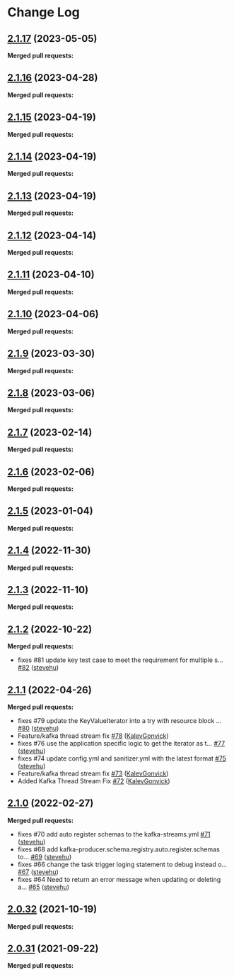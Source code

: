# Change Log

## [2.1.17](https://github.com/networknt/light-scheduler/tree/2.1.17) (2023-05-05)


**Merged pull requests:**


## [2.1.16](https://github.com/networknt/light-scheduler/tree/2.1.16) (2023-04-28)


**Merged pull requests:**




## [2.1.15](https://github.com/networknt/light-scheduler/tree/2.1.15) (2023-04-19)


**Merged pull requests:**


## [2.1.14](https://github.com/networknt/light-scheduler/tree/2.1.14) (2023-04-19)


**Merged pull requests:**




## [2.1.13](https://github.com/networknt/light-scheduler/tree/2.1.13) (2023-04-19)


**Merged pull requests:**


## [2.1.12](https://github.com/networknt/light-scheduler/tree/2.1.12) (2023-04-14)


**Merged pull requests:**




## [2.1.11](https://github.com/networknt/light-scheduler/tree/2.1.11) (2023-04-10)


**Merged pull requests:**


## [2.1.10](https://github.com/networknt/light-scheduler/tree/2.1.10) (2023-04-06)


**Merged pull requests:**


## [2.1.9](https://github.com/networknt/light-scheduler/tree/2.1.9) (2023-03-30)


**Merged pull requests:**




## [2.1.8](https://github.com/networknt/light-scheduler/tree/2.1.8) (2023-03-06)


**Merged pull requests:**


## [2.1.7](https://github.com/networknt/light-scheduler/tree/2.1.7) (2023-02-14)


**Merged pull requests:**




## [2.1.6](https://github.com/networknt/light-scheduler/tree/2.1.6) (2023-02-06)


**Merged pull requests:**


## [2.1.5](https://github.com/networknt/light-scheduler/tree/2.1.5) (2023-01-04)


**Merged pull requests:**


## [2.1.4](https://github.com/networknt/light-scheduler/tree/2.1.4) (2022-11-30)


**Merged pull requests:**


## [2.1.3](https://github.com/networknt/light-scheduler/tree/2.1.3) (2022-11-10)


**Merged pull requests:**


## [2.1.2](https://github.com/networknt/light-scheduler/tree/2.1.2) (2022-10-22)


**Merged pull requests:**


- fixes \#81 update key test case to meet the requirement for multiple s… [\#82](https://github.com/networknt/light-scheduler/pull/82) ([stevehu](https://github.com/stevehu))
## [2.1.1](https://github.com/networknt/light-scheduler/tree/2.1.1) (2022-04-26)


**Merged pull requests:**


- fixes \#79 update the KeyValueIterator into a try with resource block … [\#80](https://github.com/networknt/light-scheduler/pull/80) ([stevehu](https://github.com/stevehu))
- Feature/kafka thread stream fix [\#78](https://github.com/networknt/light-scheduler/pull/78) ([KalevGonvick](https://github.com/KalevGonvick))
- fixes \#76 use the application specific logic to get the iterator as t… [\#77](https://github.com/networknt/light-scheduler/pull/77) ([stevehu](https://github.com/stevehu))
- fixes \#74 update config.yml and sanitizer.yml with the latest format [\#75](https://github.com/networknt/light-scheduler/pull/75) ([stevehu](https://github.com/stevehu))
- Feature/kafka thread stream fix [\#73](https://github.com/networknt/light-scheduler/pull/73) ([KalevGonvick](https://github.com/KalevGonvick))
- Added Kafka Thread Stream Fix [\#72](https://github.com/networknt/light-scheduler/pull/72) ([KalevGonvick](https://github.com/KalevGonvick))
## [2.1.0](https://github.com/networknt/light-scheduler/tree/2.1.0) (2022-02-27)


**Merged pull requests:**


- fixes \#70 add auto register schemas to the kafka-streams.yml [\#71](https://github.com/networknt/light-scheduler/pull/71) ([stevehu](https://github.com/stevehu))
- fixes \#68 add kafka-producer.schema.registry.auto.register.schemas to… [\#69](https://github.com/networknt/light-scheduler/pull/69) ([stevehu](https://github.com/stevehu))
- fixes \#66 change the task trigger loging statement to debug instead o… [\#67](https://github.com/networknt/light-scheduler/pull/67) ([stevehu](https://github.com/stevehu))
- fixes \#64 Need to return an error message when updating or deleting a… [\#65](https://github.com/networknt/light-scheduler/pull/65) ([stevehu](https://github.com/stevehu))


## [2.0.32](https://github.com/networknt/light-scheduler/tree/2.0.32) (2021-10-19)


**Merged pull requests:**




## [2.0.31](https://github.com/networknt/light-scheduler/tree/2.0.31) (2021-09-22)


**Merged pull requests:**
